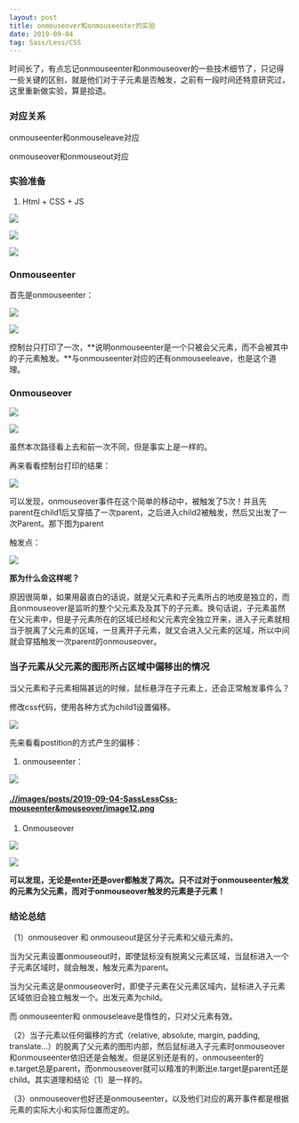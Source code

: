 ```yaml
---
layout: post
title: onmouseover和onmouseenter的实验
date: 2019-09-04
tag: Sass/Less/CSS
---
```

时间长了，有点忘记onmouseenter和onmouseover的一些技术细节了，只记得一些关键的区别，就是他们对于子元素是否触发，之前有一段时间还特意研究过，这里重新做实验，算是拾遗。

### 对应关系

onmouseenter和onmouseleave对应

onmouseover和onmouseout对应

### 实验准备

1.  Html + CSS + JS

![](/images/posts/2019-09-04-SassLessCss-mouseenter&mouseover/9d2533da255ad538b8ddc102000f1a55.png)

![](/images/posts/2019-09-04-SassLessCss-mouseenter&mouseover/f169551d798da49e1e19b5b7a31d0cca.png)

![](/images/posts/2019-09-04-SassLessCss-mouseenter&mouseover/f79ceaeb5660eca45f2edcd1763830ff.png)

### Onmouseenter

首先是onmouseenter：

![](/images/posts/2019-09-04-SassLessCss-mouseenter&mouseover/949d587e5dc8aefbb88869ba362fd6be.png)

![](/images/posts/2019-09-04-SassLessCss-mouseenter&mouseover/8787d7609c226a3889decbe0687ec168.png)

控制台只打印了一次，**说明onmouseenter是一个只被会父元素，而不会被其中的子元素触发。**与onmouseenter对应的还有onmouseeleave，也是这个道理。

### Onmouseover

![](/images/posts/2019-09-04-SassLessCss-mouseenter&mouseover/eb060b58bb0a60fddf019584d7b6d8b3.png)

![](/images/posts/2019-09-04-SassLessCss-mouseenter&mouseover/39b537edb27a7620eace3bdf7e10ef99.png)

虽然本次路径看上去和前一次不同，但是事实上是一样的。

再来看看控制台打印的结果：

![](/images/posts/2019-09-04-SassLessCss-mouseenter&mouseover/fa9b8e9d593d5bfdb338d00d8031a41d.png)

可以发现，onmouseover事件在这个简单的移动中，被触发了5次！并且先parent在child1后又穿插了一次parent，之后进入child2被触发，然后又出发了一次Parent。那下图为parent

触发点：

![](/images/posts/2019-09-04-SassLessCss-mouseenter&mouseover/427d4a30f7d4ba2282d4b43584859d47.png)

**那为什么会这样呢？**

原因很简单，如果用最直白的话说，就是父元素和子元素所占的地皮是独立的，而且onmouseover是监听的整个父元素及及其下的子元素。换句话说，子元素虽然在父元素中，但是子元素所在的区域已经和父元素完全独立开来，进入子元素就相当于脱离了父元素的区域，一旦离开子元素，就又会进入父元素的区域，所以中间就会穿插触发一次parent的onmouseover。

### 当子元素从父元素的图形所占区域中偏移出的情况

当父元素和子元素相隔甚远的时候，鼠标悬浮在子元素上，还会正常触发事件么？

修改css代码，使用各种方式为child1设置偏移。

![](/images/posts/2019-09-04-SassLessCss-mouseenter&mouseover/9403a9fc7cd649f42ce1d3be95d18446.png)

先来看看postition的方式产生的偏移：

1.  onmouseenter：

![](/images/posts/2019-09-04-SassLessCss-mouseenter&mouseover/4a3d7cce283748c2b6f4a0f0be8db1be.png)

#### [.//images/posts/2019-09-04-SassLessCss-mouseenter&mouseover/image12.png](.//images/posts/2019-09-04-SassLessCss-mouseenter&mouseover/image12.png)

1.  Onmouseover

![](/images/posts/2019-09-04-SassLessCss-mouseenter&mouseover/e48d121fbdf575c0624b8bcd983f6e63.png)

![](/images/posts/2019-09-04-SassLessCss-mouseenter&mouseover/07254ea75236068bbf79484eaa9f9c1d.png)

**可以发现，无论是enter还是over都触发了两次。只不过对于onmouseenter触发的元素为父元素，而对于onmouseover触发的元素是子元素！**

### 结论总结

（1）onmouseover 和 onmouseout是区分子元素和父级元素的。

当为父元素设置onmouseout时，即使鼠标没有脱离父元素区域，当鼠标进入一个子元素区域时，就会触发，触发元素为parent。

当为父元素这是onmouseover时，即使子元素在父元素区域内，鼠标进入子元素区域依旧会独立触发一个。出发元素为child。

而 onmouseenter和 onmouseleave是惰性的，只对父元素有效。

（2）当子元素以任何偏移的方式（relative, absolute, margin, padding,
translate...）的脱离了父元素的图形内部，然后鼠标进入子元素时onmouseover和onmouseenter依旧还是会触发。但是区别还是有的，onmouseenter的e.target总是parent，而onmouseover就可以精准的判断出e.target是parent还是child。其实道理和结论（1）是一样的。

（3）onmouseover也好还是onmouseenter，以及他们对应的离开事件都是根据元素的实际大小和实际位置而定的。
